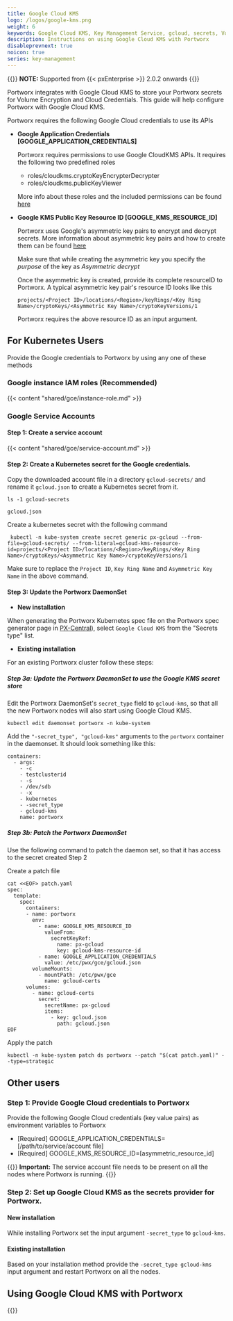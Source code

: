 ```yaml
---
title: Google Cloud KMS
logo: /logos/google-kms.png
weight: 6
keywords: Google Cloud KMS, Key Management Service, gcloud, secrets, Volume Encryption, Cloud Credentials
description: Instructions on using Google Cloud KMS with Portworx
disableprevnext: true
noicon: true
series: key-management
---
```



{{<info>}}
**NOTE:** Supported from {{< pxEnterprise >}} 2.0.2 onwards
{{</info>}}

Portworx integrates with Google Cloud KMS to store your Portworx secrets for Volume Encryption and Cloud Credentials. This guide will help configure Portworx with Google Cloud KMS.

Portworx requires the following Google Cloud credentials to use its APIs

- **Google Application Credentials [GOOGLE_APPLICATION_CREDENTIALS]**

    Portworx requires permissions to use Google CloudKMS APIs. It requires the following two predefined roles
    - roles/cloudkms.cryptoKeyEncrypterDecrypter
    - roles/cloudkms.publicKeyViewer

    More info about these roles and the included permissions can be found [here](https://cloud.google.com/kms/docs/reference/permissions-and-roles#predefined_roles)

- **Google KMS Public Key Resource ID [GOOGLE_KMS_RESOURCE_ID]**

    Portworx uses Google's asymmetric key pairs to encrypt and decrypt secrets. More information about asymmetric key pairs and how to create them can be found [here](https://cloud.google.com/kms/docs/creating-asymmetric-keys)

    Make sure that while creating the asymmetric key you specify the *purpose* of the key as *Asymmetric decrypt*

    Once the asymmetric key is created, provide its complete resourceID to Portworx. A typical asymmetric key pair's resource ID looks like this
    ```
    projects/<Project ID>/locations/<Region>/keyRings/<Key Ring Name>/cryptoKeys/<Asymmetric Key Name>/cryptoKeyVersions/1
    ```
    Portworx requires the above resource ID as an input argument.

## For Kubernetes Users

Provide the Google credentials to Portworx by using any one of these methods

### Google instance IAM roles (Recommended)

{{< content "shared/gce/instance-role.md" >}}

### Google Service Accounts

#### Step 1: Create a service account

{{< content "shared/gce/service-account.md" >}}

#### Step 2: Create a Kubernetes secret for the Google credentials.

Copy the downloaded account file in a directory `gcloud-secrets/` and rename it `gcloud.json` to create a Kubernetes secret from it.

```text
ls -1 gcloud-secrets
```

```output
gcloud.json
```

Create a kubernetes secret with the following command

```text
 kubectl -n kube-system create secret generic px-gcloud --from-file=gcloud-secrets/ --from-literal=gcloud-kms-resource-id=projects/<Project ID>/locations/<Region>/keyRings/<Key Ring Name>/cryptoKeys/<Asymmetric Key Name>/cryptoKeyVersions/1
```

Make sure to replace the `Project ID`, `Key Ring Name` and `Asymmetric Key Name` in the above command.

#### Step 3: Update the Portworx DaemonSet

- **New installation**

When generating the Portworx Kubernetes spec file on the Portworx spec generator page in [PX-Central](https://central.portworx.com)), select `Google Cloud KMS` from the "Secrets type" list.

- **Existing installation**

For an existing Portworx cluster follow these steps:

##### Step 3a: Update the Portworx DaemonSet to use the Google KMS secret store

Edit the Portworx DaemonSet's `secret_type` field to `gcloud-kms`, so that all the new Portworx nodes will also start using Google Cloud KMS.

```text
kubectl edit daemonset portworx -n kube-system
```

Add the `"-secret_type", "gcloud-kms"` arguments to the `portworx` container in the daemonset. It should look something like this:

```text
containers:
  - args:
    - -c
    - testclusterid
    - -s
    - /dev/sdb
    - -x
    - kubernetes
    - -secret_type
    - gcloud-kms
    name: portworx
```

##### Step 3b: Patch the Portworx DaemonSet

Use the following command to patch the daemon set, so that it has access to the secret created Step 2

Create a patch file

```text
cat <<EOF> patch.yaml
spec:
  template:
    spec:
      containers:
      - name: portworx
        env:
          - name: GOOGLE_KMS_RESOURCE_ID
            valueFrom:
              secretKeyRef:
                name: px-gcloud
                key: gcloud-kms-resource-id
          - name: GOOGLE_APPLICATION_CREDENTIALS
            value: /etc/pwx/gce/gcloud.json
        volumeMounts:
          - mountPath: /etc/pwx/gce
            name: gcloud-certs
      volumes:
        - name: gcloud-certs
          secret:
            secretName: px-gcloud
            items:
              - key: gcloud.json
                path: gcloud.json
EOF
```

Apply the patch

```text
kubectl -n kube-system patch ds portworx --patch "$(cat patch.yaml)" --type=strategic
```

## Other users

### Step 1: Provide Google Cloud credentials to Portworx

Provide the following Google Cloud credentials (key value pairs) as environment variables to Portworx

- [Required] GOOGLE_APPLICATION_CREDENTIALS=[/path/to/service/account file]
- [Required] GOOGLE_KMS_RESOURCE_ID=[asymmetric_resource_id]

{{<info>}}
**Important:**
The service account file needs to be present on all the nodes where Portworx is running.
{{</info>}}

### Step 2: Set up Google Cloud KMS as the secrets provider for Portworx.

#### New installation

While installing Portworx set the input argument `-secret_type` to `gcloud-kms`.

#### Existing installation

Based on your installation method provide the `-secret_type gcloud-kms` input argument and restart Portworx on all the nodes.

## Using Google Cloud KMS with Portworx

{{<homelist series="gcloud-secret-uses">}}
